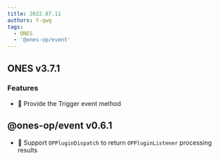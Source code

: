 ```yaml
---
title: 2022.07.11
authors: Y-qwq
tags:
  - ONES
  - '@ones-op/event'
---
```


## ONES v3.7.1

### Features

- 🌟 Provide the Trigger event method

## @ones-op/event v0.6.1

- 🌟 Support `OPPluginDispatch` to return `OPPluginListener` processing results
